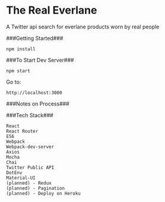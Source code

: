 # The Real Everlane
A Twitter api search for everlane products worn by real people

###Getting Started###

	npm install

###To Start Dev Server###

    npm start

Go to:

    http://localhost:3000

###Notes on Process###




###Tech Stack###

    React
    React Router
    ES6
    Webpack
    Webpack-dev-server
    Axios
    Mocha
    Chai
    Twitter Public API
    DotEnv
    Material-UI
    (planned) - Redux
    (planned) - Pagination
    (planned) - Deploy on Heroku